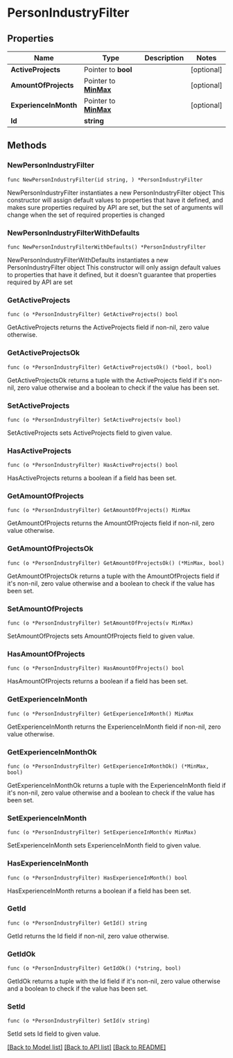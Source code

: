 # PersonIndustryFilter

## Properties

Name | Type | Description | Notes
------------ | ------------- | ------------- | -------------
**ActiveProjects** | Pointer to **bool** |  | [optional] 
**AmountOfProjects** | Pointer to [**MinMax**](MinMax.md) |  | [optional] 
**ExperienceInMonth** | Pointer to [**MinMax**](MinMax.md) |  | [optional] 
**Id** | **string** |  | 

## Methods

### NewPersonIndustryFilter

`func NewPersonIndustryFilter(id string, ) *PersonIndustryFilter`

NewPersonIndustryFilter instantiates a new PersonIndustryFilter object
This constructor will assign default values to properties that have it defined,
and makes sure properties required by API are set, but the set of arguments
will change when the set of required properties is changed

### NewPersonIndustryFilterWithDefaults

`func NewPersonIndustryFilterWithDefaults() *PersonIndustryFilter`

NewPersonIndustryFilterWithDefaults instantiates a new PersonIndustryFilter object
This constructor will only assign default values to properties that have it defined,
but it doesn't guarantee that properties required by API are set

### GetActiveProjects

`func (o *PersonIndustryFilter) GetActiveProjects() bool`

GetActiveProjects returns the ActiveProjects field if non-nil, zero value otherwise.

### GetActiveProjectsOk

`func (o *PersonIndustryFilter) GetActiveProjectsOk() (*bool, bool)`

GetActiveProjectsOk returns a tuple with the ActiveProjects field if it's non-nil, zero value otherwise
and a boolean to check if the value has been set.

### SetActiveProjects

`func (o *PersonIndustryFilter) SetActiveProjects(v bool)`

SetActiveProjects sets ActiveProjects field to given value.

### HasActiveProjects

`func (o *PersonIndustryFilter) HasActiveProjects() bool`

HasActiveProjects returns a boolean if a field has been set.

### GetAmountOfProjects

`func (o *PersonIndustryFilter) GetAmountOfProjects() MinMax`

GetAmountOfProjects returns the AmountOfProjects field if non-nil, zero value otherwise.

### GetAmountOfProjectsOk

`func (o *PersonIndustryFilter) GetAmountOfProjectsOk() (*MinMax, bool)`

GetAmountOfProjectsOk returns a tuple with the AmountOfProjects field if it's non-nil, zero value otherwise
and a boolean to check if the value has been set.

### SetAmountOfProjects

`func (o *PersonIndustryFilter) SetAmountOfProjects(v MinMax)`

SetAmountOfProjects sets AmountOfProjects field to given value.

### HasAmountOfProjects

`func (o *PersonIndustryFilter) HasAmountOfProjects() bool`

HasAmountOfProjects returns a boolean if a field has been set.

### GetExperienceInMonth

`func (o *PersonIndustryFilter) GetExperienceInMonth() MinMax`

GetExperienceInMonth returns the ExperienceInMonth field if non-nil, zero value otherwise.

### GetExperienceInMonthOk

`func (o *PersonIndustryFilter) GetExperienceInMonthOk() (*MinMax, bool)`

GetExperienceInMonthOk returns a tuple with the ExperienceInMonth field if it's non-nil, zero value otherwise
and a boolean to check if the value has been set.

### SetExperienceInMonth

`func (o *PersonIndustryFilter) SetExperienceInMonth(v MinMax)`

SetExperienceInMonth sets ExperienceInMonth field to given value.

### HasExperienceInMonth

`func (o *PersonIndustryFilter) HasExperienceInMonth() bool`

HasExperienceInMonth returns a boolean if a field has been set.

### GetId

`func (o *PersonIndustryFilter) GetId() string`

GetId returns the Id field if non-nil, zero value otherwise.

### GetIdOk

`func (o *PersonIndustryFilter) GetIdOk() (*string, bool)`

GetIdOk returns a tuple with the Id field if it's non-nil, zero value otherwise
and a boolean to check if the value has been set.

### SetId

`func (o *PersonIndustryFilter) SetId(v string)`

SetId sets Id field to given value.



[[Back to Model list]](../README.md#documentation-for-models) [[Back to API list]](../README.md#documentation-for-api-endpoints) [[Back to README]](../README.md)


